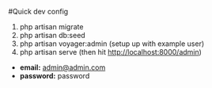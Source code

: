 #Quick dev config

1. php artisan migrate
1. php artisan db:seed
1. php artisan voyager:admin (setup up with example user)
1. php artisan serve (then hit [http://localhost:8000/admin](http://localhost:8000/admin))
* **email:** admin@admin.com
* **password:** password

